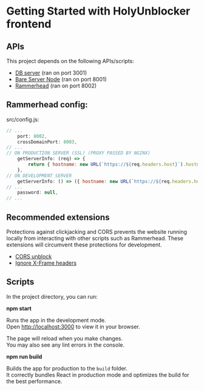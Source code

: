 # Getting Started with HolyUnblocker frontend

## APIs

This project depends on the following APIs/scripts:

- [DB server](https://git.holy.how/holy/db-server) (ran on port 3001)
- [Bare Server Node](https://github.com/tomphttp/bare-server-node) (ran on port 8001)
- [Rammerhead](https://github.com/binary-person/rammerhead) (ran on port 8002)

## Rammerhead config:

src/config.js:

```js
// ...
	port: 8002,
	crossDomainPort: 8003,
// ...
// ON PRODUCTION SERVER (SSL) (PROXY PASSED BY NGINX)
	getServerInfo: (req) => {
		return { hostname: new URL(`https://${req.headers.host}`).hostname, port: 443, crossDomainPort: 443, protocol: 'https:' };
	},
// ON DEVELOPMENT SERVER
	getServerInfo: () => ({ hostname: new URL(`https://${req.headers.host}`).hostname, port: 8002, crossDomainPort: 8002, protocol: 'http:' }),
// ...
	password: null,
// ...
```

## Recommended extensions

Protections against clickjacking and CORS prevents the website running locally from interacting with other scripts such as Rammerhead. These extensions will circumvent these protections for development.

- [CORS unblock](https://chrome.google.com/webstore/detail/cors-unblock/lfhmikememgdcahcdlaciloancbhjino)
- [Ignore X-Frame headers](https://chrome.google.com/webstore/detail/ignore-x-frame-headers/gleekbfjekiniecknbkamfmkohkpodhe)


## Scripts

In the project directory, you can run:

**npm start**

Runs the app in the development mode.\
Open [http://localhost:3000](http://localhost:3000) to view it in your browser.

The page will reload when you make changes.\
You may also see any lint errors in the console.

**npm run build**

Builds the app for production to the `build` folder.\
It correctly bundles React in production mode and optimizes the build for the best performance.
